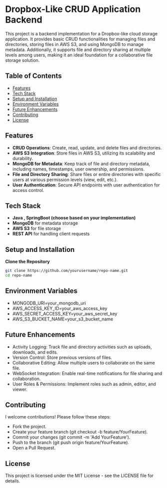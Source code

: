 # Dropbox-Like CRUD Application Backend

This project is a backend implementation for a Dropbox-like cloud storage application. It provides basic CRUD functionalities for managing files and directories, storing files in AWS S3, and using MongoDB to manage metadata. Additionally, it supports file and directory sharing at multiple levels among users, making it an ideal foundation for a collaborative file storage solution.

## Table of Contents

- [Features](#features)
- [Tech Stack](#tech-stack)
- [Setup and Installation](#setup-and-installation)
- [Environment Variables](#environment-variables)
- [Future Enhancements](#future-enhancements)
- [Contributing](#contributing)
- [License](#license)

## Features

- **CRUD Operations**: Create, read, update, and delete files and directories.
- **AWS S3 Integration**: Store files in AWS S3, utilizing its scalability and durability.
- **MongoDB for Metadata**: Keep track of file and directory metadata, including names, timestamps, user ownership, and permissions.
- **File and Directory Sharing**: Share files or entire directories with specific users at various permission levels (view, edit, etc.).
- **User Authentication**: Secure API endpoints with user authentication for access control.

## Tech Stack

- **Java , SpringBoot (choose based on your implementation)**
- **MongoDB** for metadata storage
- **AWS S3** for file storage
- **REST API** for handling client requests

## Setup and Installation

 **Clone the Repository**

   ```bash
   git clone https://github.com/yourusername/repo-name.git
   cd repo-name
   ```

## Environment Variables
- MONGODB_URI=your_mongodb_uri
- AWS_ACCESS_KEY_ID=your_aws_access_key
- AWS_SECRET_ACCESS_KEY=your_aws_secret_key
- AWS_S3_BUCKET_NAME=your_s3_bucket_name


## Future Enhancements
- Activity Logging: Track file and directory activities such as uploads, downloads, and edits.
- Version Control: Store previous versions of files.
- Collaborative Editing: Allow multiple users to collaborate on the same file.
- WebSocket Integration: Enable real-time notifications for file sharing and collaboration.
- User Roles & Permissions: Implement roles such as admin, editor, and viewer.

## Contributing
I welcome contributions! Please follow these steps:
- Fork the project.
- Create your feature branch (git checkout -b feature/YourFeature).
- Commit your changes (git commit -m 'Add YourFeature').
- Push to the branch (git push origin feature/YourFeature).
- Open a Pull Request.

## License
This project is licensed under the MIT License - see the LICENSE file for details.

